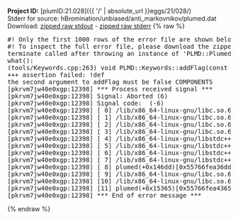 **Project ID:** [plumID:21.028]({{ '/' | absolute_url }}eggs/21/028/)  
Stderr for source:  hBromination/unbiased/anti_markovnikov/plumed.dat   
Download: [zipped raw stdout](plumed.dat.plumed.stdout.txt.zip) - [zipped raw stderr](plumed.dat.plumed.stderr.txt.zip) 
{% raw %}
<pre>
#! Only the first 1000 rows of the error file are shown below
#! To inspect the full error file, please download the zipped raw stderr file above
terminate called after throwing an instance of 'PLMD::Plumed::ExceptionError'
what():
(tools/Keywords.cpp:263) void PLMD::Keywords::addFlag(const std::string&, bool, const std::string&)
+++ assertion failed: !def
the second argument to addFlag must be false COMPONENTS
[pkrvm7jw40e0xgp:12398] *** Process received signal ***
[pkrvm7jw40e0xgp:12398] Signal: Aborted (6)
[pkrvm7jw40e0xgp:12398] Signal code:  (-6)
[pkrvm7jw40e0xgp:12398] [ 0] /lib/x86_64-linux-gnu/libc.so.6(+0x45330)[0x7fa94de45330]
[pkrvm7jw40e0xgp:12398] [ 1] /lib/x86_64-linux-gnu/libc.so.6(pthread_kill+0x11c)[0x7fa94de9eb2c]
[pkrvm7jw40e0xgp:12398] [ 2] /lib/x86_64-linux-gnu/libc.so.6(gsignal+0x1e)[0x7fa94de4527e]
[pkrvm7jw40e0xgp:12398] [ 3] /lib/x86_64-linux-gnu/libc.so.6(abort+0xdf)[0x7fa94de288ff]
[pkrvm7jw40e0xgp:12398] [ 4] /lib/x86_64-linux-gnu/libstdc++.so.6(+0xa5ff5)[0x7fa94e2a5ff5]
[pkrvm7jw40e0xgp:12398] [ 5] /lib/x86_64-linux-gnu/libstdc++.so.6(+0xbb0da)[0x7fa94e2bb0da]
[pkrvm7jw40e0xgp:12398] [ 6] /lib/x86_64-linux-gnu/libstdc++.so.6(_ZSt10unexpectedv+0x0)[0x7fa94e2a5a55]
[pkrvm7jw40e0xgp:12398] [ 7] /lib/x86_64-linux-gnu/libstdc++.so.6(+0xa5a6f)[0x7fa94e2a5a6f]
[pkrvm7jw40e0xgp:12398] [ 8] plumed(+0x146dd)[0x55766fea36dd]
[pkrvm7jw40e0xgp:12398] [ 9] /lib/x86_64-linux-gnu/libc.so.6(+0x2a1ca)[0x7fa94de2a1ca]
[pkrvm7jw40e0xgp:12398] [10] /lib/x86_64-linux-gnu/libc.so.6(__libc_start_main+0x8b)[0x7fa94de2a28b]
[pkrvm7jw40e0xgp:12398] [11] plumed(+0x15365)[0x55766fea4365]
[pkrvm7jw40e0xgp:12398] *** End of error message ***
</pre>
{% endraw %}
